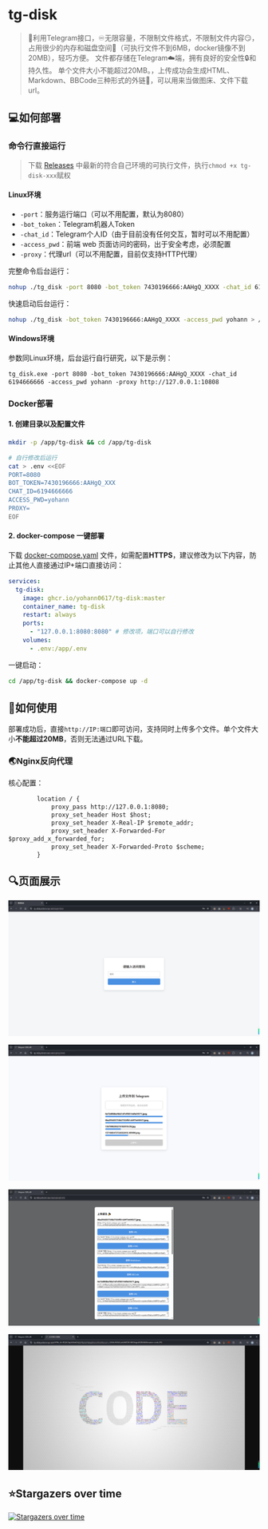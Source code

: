 # tg-disk

> 🤖利用Telegram接口，♾️️无限容量，不限制文件格式，不限制文件内容😏，占用很少的内存和磁盘空间📁（可执行文件不到6MB，docker镜像不到20MB），轻巧方便。 文件都存储在Telegram☁️端，拥有良好的安全性🔒和持久性。 单个文件大小不能超过20MB。，上传成功会生成HTML、Markdown、BBCode三种形式的外链🔗，可以用来当做图床、文件下载url。

## 💻如何部署

### 命令行直接运行

>下载 [Releases](https://github.com/Yohann0617/tg-disk/releases) 中最新的符合自己环境的可执行文件，执行`chmod +x tg-disk-xxx`赋权

#### Linux环境

- `-port`：服务运行端口（可以不用配置，默认为8080）
- `-bot_token`：Telegram机器人Token
- `-chat_id`：Telegram个人ID（由于目前没有任何交互，暂时可以不用配置）
- `-access_pwd`：前端 web 页面访问的密码，出于安全考虑，必须配置
- `-proxy`：代理url（可以不用配置，目前仅支持HTTP代理）

完整命令后台运行：

```bash
nohup ./tg_disk -port 8080 -bot_token 7430196666:AAHgQ_XXXX -chat_id 6194666666 -access_pwd yohann -proxy http://127.0.0.1:10808 > /dev/null 2>&1 &
```

快速启动后台运行：

```bash
nohup ./tg_disk -bot_token 7430196666:AAHgQ_XXXX -access_pwd yohann > /dev/null 2>&1 &
```

#### Windows环境

参数同Linux环境，后台运行自行研究，以下是示例：

```
tg_disk.exe -port 8080 -bot_token 7430196666:AAHgQ_XXXX -chat_id 6194666666 -access_pwd yohann -proxy http://127.0.0.1:10808
```

### Docker部署

#### 1. 创建目录以及配置文件

```bash
mkdir -p /app/tg-disk && cd /app/tg-disk
```

```bash
# 自行修改后运行
cat > .env <<EOF
PORT=8080
BOT_TOKEN=7430196666:AAHgQ_XXX
CHAT_ID=6194666666
ACCESS_PWD=yohann
PROXY=
EOF
```

#### 2. docker-compose 一键部署

下载 [docker-compose.yaml](https://github.com/Yohann0617/tg-disk/blob/master/docker-compose.yaml) 文件，如需配置**HTTPS**，建议修改为以下内容，防止其他人直接通过IP+端口直接访问：

```yaml
services:
  tg-disk:
    image: ghcr.io/yohann0617/tg-disk:master
    container_name: tg-disk
    restart: always
    ports:
      - "127.0.0.1:8080:8080" # 修改项，端口可以自行修改
    volumes:
      - .env:/app/.env
```

一键启动：

```bash
cd /app/tg-disk && docker-compose up -d
```

## 👶如何使用

部署成功后，直接`http://IP:端口`即可访问，支持同时上传多个文件。单个文件大小**不能超过20MB**，否则无法通过URL下载。

### 🌏Nginx反向代理

核心配置：

```nginx
        location / {
            proxy_pass http://127.0.0.1:8080;
            proxy_set_header Host $host;
            proxy_set_header X-Real-IP $remote_addr;
            proxy_set_header X-Forwarded-For $proxy_add_x_forwarded_for;
            proxy_set_header X-Forwarded-Proto $scheme;
        }
```

## 🔍页面展示

![image.png](./img/1.png)

![image.png](./img/2.png)

![image.png](./img/3.png)

![image.png](./img/4.png)

## ⭐Stargazers over time

[![Stargazers over time](https://starchart.cc/Yohann0617/tg-disk.svg?variant=adaptive)](https://starchart.cc/Yohann0617/oci-helper)
